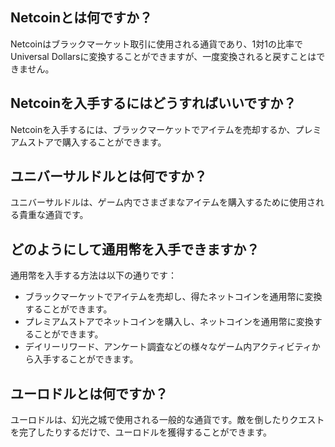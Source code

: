 ## Netcoinとは何ですか？
Netcoinはブラックマーケット取引に使用される通貨であり、1対1の比率でUniversal Dollarsに変換することができますが、一度変換されると戻すことはできません。

## Netcoinを入手するにはどうすればいいですか？
Netcoinを入手するには、ブラックマーケットでアイテムを売却するか、プレミアムストアで購入することができます。

## ユニバーサルドルとは何ですか？
ユニバーサルドルは、ゲーム内でさまざまなアイテムを購入するために使用される貴重な通貨です。

## どのようにして通用幣を入手できますか？

通用幣を入手する方法は以下の通りです：
- ブラックマーケットでアイテムを売却し、得たネットコインを通用幣に変換することができます。
- プレミアムストアでネットコインを購入し、ネットコインを通用幣に変換することができます。
- デイリーリワード、アンケート調査などの様々なゲーム内アクティビティから入手することができます。

## ユーロドルとは何ですか？
ユーロドルは、幻光之城で使用される一般的な通貨です。敵を倒したりクエストを完了したりするだけで、ユーロドルを獲得することができます。
